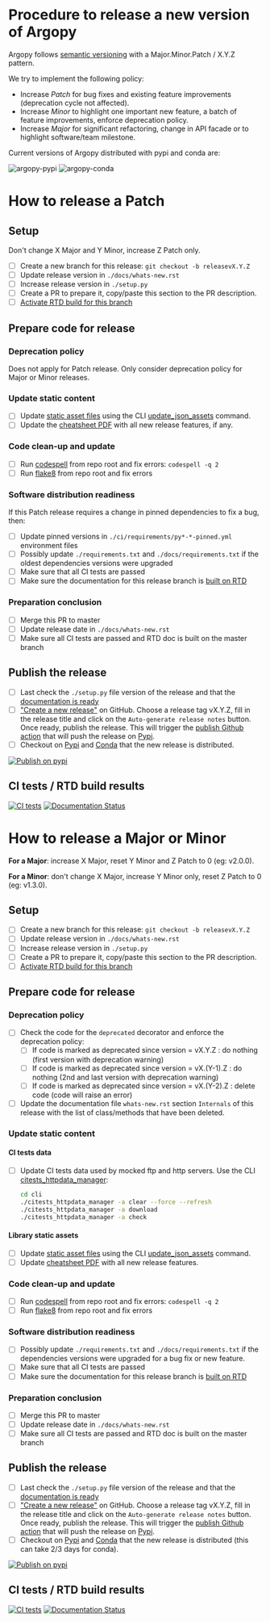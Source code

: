 # Procedure to release a new version of Argopy

Argopy follows [semantic versioning](https://en.wikipedia.org/wiki/Software_versioning) with a Major.Minor.Patch / X.Y.Z pattern. 

We try to implement the following policy:
- Increase *Patch* for bug fixes and existing feature improvements (deprecation cycle not affected).
- Increase *Minor* to highlight one important new feature, a batch of feature improvements, enforce deprecation policy.
- Increase *Major* for significant refactoring, change in API facade or to highlight software/team milestone.

Current versions of Argopy distributed with pypi and conda are:

![argopy-pypi](https://img.shields.io/pypi/v/argopy) ![argopy-conda](https://img.shields.io/conda/vn/conda-forge/argopy?logo=anaconda)

# How to release a Patch

## Setup

Don't change X Major and Y Minor, increase Z Patch only.

- [ ] Create a new branch for this release: ``git checkout -b releasevX.Y.Z``
- [ ] Update release version in ``./docs/whats-new.rst``
- [ ] Increase release version in ``./setup.py``
- [ ] Create a PR to prepare it, copy/paste this section to the PR description.
- [ ] [Activate RTD build for this branch](https://app.readthedocs.org/dashboard/argopy/version/create/)

## Prepare code for release

### Deprecation policy
Does not apply for Patch release. Only consider deprecation policy for Major or Minor releases.

### Update static content
- [ ] Update [static asset files](https://github.com/euroargodev/argopy/tree/master/argopy/static/assets) using the CLI [update_json_assets](https://github.com/euroargodev/argopy/tree/master/argopy/cli/update_json_assets) command.
- [ ] Update the [cheatsheet PDF](https://github.com/euroargodev/argopy/blob/master/docs/_static/argopy-cheatsheet.pdf) with all new release features, if any.

### Code clean-up and update
- [ ] Run [codespell](https://github.com/codespell-project/codespell) from repo root and fix errors: ``codespell -q 2``
- [ ] Run [flake8](https://github.com/PyCQA/flake8) from repo root and fix errors

### Software distribution readiness
If this Patch release requires a change in pinned dependencies to fix a bug, then:
  - [ ] Update pinned versions in ``./ci/requirements/py*-*-pinned.yml`` environment files
  - [ ] Possibly update ``./requirements.txt`` and ``./docs/requirements.txt`` if the oldest dependencies versions were upgraded
  - [ ] Make sure that all CI tests are passed
  - [ ] Make sure the documentation for this release branch is [built on RTD](https://app.readthedocs.org/projects/argopy/builds/)

### Preparation conclusion
- [ ] Merge this PR to master
- [ ] Update release date in ``./docs/whats-new.rst``
- [ ] Make sure all CI tests are passed and RTD doc is built on the master branch

## Publish the release
- [ ] Last check the ``./setup.py`` file version of the release and that the [documentation is ready](https://readthedocs.org/projects/argopy/builds/)
- [ ] ["Create a new release"](https://github.com/euroargodev/argopy/releases/new) on GitHub.
Choose a release tag vX.Y.Z, fill in the release title and click on the `Auto-generate release notes` button. Once ready, publish the release. This will trigger the [publish Github action](https://github.com/euroargodev/argopy/blob/master/.github/workflows/pythonpublish.yml) that will push the release on [Pypi](https://pypi.org/project/argopy/#history).
- [ ] Checkout on [Pypi](https://pypi.org/project/argopy/#history) and [Conda](https://github.com/conda-forge/argopy-feedstock/pulls) that the new release is distributed.

[![Publish on pypi](https://github.com/euroargodev/argopy/actions/workflows/pythonpublish.yml/badge.svg)](https://github.com/euroargodev/argopy/actions/workflows/pythonpublish.yml)

## CI tests / RTD build results
[![CI tests](https://github.com/euroargodev/argopy/actions/workflows/pytests.yml/badge.svg?branch=releasevX.Y.Z)](https://github.com/euroargodev/argopy/actions/workflows/pytests.yml) 
[![Documentation Status](https://readthedocs.org/projects/argopy/badge/?version=releasevX.Y.Z)](https://argopy.readthedocs.io/en/releasevX.Y.Z)


# How to release a Major or Minor

**For a Major**: increase X Major, reset Y Minor and Z Patch to 0 (eg: v2.0.0).

**For a Minor**: don't change X Major, increase Y Minor only, reset Z Patch to 0 (eg: v1.3.0).

## Setup

- [ ] Create a new branch for this release: ``git checkout -b releasevX.Y.Z``
- [ ] Update release version in ``./docs/whats-new.rst``
- [ ] Increase release version in ``./setup.py``
- [ ] Create a PR to prepare it, copy/paste this section to the PR description.
- [ ] [Activate RTD build for this branch](https://app.readthedocs.org/dashboard/argopy/version/create/)

## Prepare code for release

### Deprecation policy
- [ ] Check the code for the ``deprecated`` decorator and enforce the deprecation policy:
  - [ ] If code is marked as deprecated since version = vX.Y.Z : do nothing (first version with deprecation warning)
  - [ ] If code is marked as deprecated since version = vX.(Y-1).Z : do nothing (2nd and last version with deprecation warning)
  - [ ] If code is marked as deprecated since version = vX.(Y-2).Z : delete code (code will raise an error)
- [ ] Update the documentation file ``whats-new.rst`` section `Internals` of this release with the list of class/methods that have been deleted.

### Update static content

#### CI tests data
- [ ] Update CI tests data used by mocked ftp and http servers. Use the CLI [citests_httpdata_manager](https://github.com/euroargodev/argopy/blob/master/cli/citests_httpdata_manager):
  ```bash
  cd cli
  ./citests_httpdata_manager -a clear --force --refresh
  ./citests_httpdata_manager -a download
  ./citests_httpdata_manager -a check
  ```
  
#### Library static assets
- [ ] Update [static asset files](https://github.com/euroargodev/argopy/tree/master/argopy/static/assets) using the CLI [update_json_assets](https://github.com/euroargodev/argopy/tree/master/argopy/cli/update_json_assets) command.
- [ ] Update [cheatsheet PDF](https://github.com/euroargodev/argopy/blob/master/docs/_static/argopy-cheatsheet.pdf) with all new release features.

### Code clean-up and update
- [ ] Run [codespell](https://github.com/codespell-project/codespell) from repo root and fix errors: ``codespell -q 2``
- [ ] Run [flake8](https://github.com/PyCQA/flake8) from repo root and fix errors

### Software distribution readiness
- [ ] Possibly update ``./requirements.txt`` and ``./docs/requirements.txt`` if the dependencies versions were upgraded for a bug fix or new feature.
- [ ] Make sure that all CI tests are passed
- [ ] Make sure the documentation for this release branch is [built on RTD](https://app.readthedocs.org/projects/argopy/builds/)

### Preparation conclusion
- [ ] Merge this PR to master
- [ ] Update release date in ``./docs/whats-new.rst``
- [ ] Make sure all CI tests are passed and RTD doc is built on the master branch

## Publish the release

- [ ] Last check the ``./setup.py`` file version of the release and that the [documentation is ready](https://readthedocs.org/projects/argopy/builds/)
- [ ] ["Create a new release"](https://github.com/euroargodev/argopy/releases/new) on GitHub.
Choose a release tag vX.Y.Z, fill in the release title and click on the `Auto-generate release notes` button. Once ready, publish the release. This will trigger the [publish Github action](https://github.com/euroargodev/argopy/blob/master/.github/workflows/pythonpublish.yml) that will push the release on [Pypi](https://pypi.org/project/argopy/#history).
- [ ] Checkout on [Pypi](https://pypi.org/project/argopy/#history) and [Conda](https://github.com/conda-forge/argopy-feedstock/pulls) that the new release is distributed (this can take 2/3 days for conda).

[![Publish on pypi](https://github.com/euroargodev/argopy/actions/workflows/pythonpublish.yml/badge.svg)](https://github.com/euroargodev/argopy/actions/workflows/pythonpublish.yml)

## CI tests / RTD build results
[![CI tests](https://github.com/euroargodev/argopy/actions/workflows/pytests.yml/badge.svg?branch=releasevX.Y.Z)](https://github.com/euroargodev/argopy/actions/workflows/pytests.yml) 
[![Documentation Status](https://readthedocs.org/projects/argopy/badge/?version=releasevX.Y.Z)](https://argopy.readthedocs.io/en/releasevX.Y.Z)
